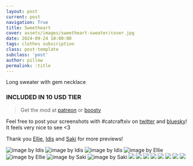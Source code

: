 ```yaml
---
layout: post
current: post
navigation: True
title: Sweetheart
cover: assets/images/sweetheart-sweater/cover.jpg
date: 2024-09-24 10:00:00
tags: clothes subscription
class: post-template
subclass: 'post'
author: pillow
permalink: :title
---
```


Long sweater with gem necklace

### INCLUDED IN 10 USD TIER

> Get the mod at [patreon](https://www.patreon.com/posts/112639539) or [boosty](https://boosty.to/miaumori/posts/4fffbc3d-5ee8-4045-8266-105e347fddf0?share=post_link)

Feel free to post your screenshots with #catcraftxiv on [twitter](https://x.com/hashtag/catcraftxiv?src=hashtag_click) and [bluesky](https://bsky.app/hashtag/catcraftxiv)! It feels very nice to see <3

Thank you [Ellie](https://x.com/Ellieffxiv), [Idis](https://x.com/idisxiv) and [Saki](https://x.com/PhotosmithSaki) for more previews!

<img src="/catalogue/assets/images/sweetheart-sweater/48f2318ca04b4e81dfc0b46f7e6881a0ce59b148_s2_n3_y1.jpg" title="image by Idis"/>
<img src="/catalogue/assets/images/sweetheart-sweater/idisgpose16edit1.jpg" title="image by Idis"/>
<img src="/catalogue/assets/images/sweetheart-sweater/idisgpose15edit1.jpg" title="image by Idis"/>
<img src="/catalogue/assets/images/sweetheart-sweater/ffxiv_dx11_2024-09-23_16-18-58.jpg" title="image by Ellie"/>
<img src="/catalogue/assets/images/sweetheart-sweater/ffxiv_dx11_2024-09-23_15-56-51.jpg" title="image by Ellie"/>
<img src="/catalogue/assets/images/sweetheart-sweater/2024-09-24_07-46-19-308_Sakis_Night_Equalizer2.jpg" title="image by Saki"/>
<img src="/catalogue/assets/images/sweetheart-sweater/2024-09-24_07-26-21-793_Sakis_Night_Equalizer2.jpg" title="image by Saki"/>
<img src="/catalogue/assets/images/sweetheart-sweater/ffxiv_dx11 2024-09-24 00-40-58 Maya Adorable Gameplay.jpg"/>
<img src="/catalogue/assets/images/sweetheart-sweater/ffxiv_dx11 2024-09-24 00-42-36 Maya Adorable Gameplay.jpg"/>
<img src="/catalogue/assets/images/sweetheart-sweater/ffxiv_dx11 2024-09-24 00-44-16 Maya Adorable Gameplay.jpg"/>
<img src="/catalogue/assets/images/sweetheart-sweater/ffxiv_dx11 2024-09-24 00-44-37 Maya Adorable Gameplay.jpg"/>
<img src="/catalogue/assets/images/sweetheart-sweater/ffxiv_dx11 2024-09-24 00-47-06 Maya Adorable Gameplay.jpg"/>
<img src="/catalogue/assets/images/sweetheart-sweater/ffxiv_dx11 2024-09-24 00-48-47 Maya Adorable Gameplay.jpg"/>
<img src="/catalogue/assets/images/sweetheart-sweater/ffxiv_dx11 2024-09-24 00-52-04 Maya Adorable Gameplay.jpg"/>
<img src="/catalogue/assets/images/sweetheart-sweater/cover.jpg"/>
